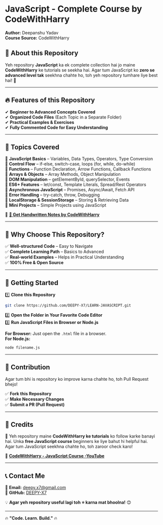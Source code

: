 
# JavaScript - Complete Course by CodeWithHarry  

**Author:** Deepanshu Yadav  
**Course Source:** CodeWithHarry  

## 📌 About this Repository  
Yeh repository **JavaScript** ka ek complete collection hai jo maine **CodeWithHarry** ke tutorials se seekha hai. Agar tum JavaScript ko **zero se advanced level tak** seekhna chahte ho, toh yeh repository tumhare liye best hai! 🚀  

---

## 🔥 Features of this Repository  
✔ **Beginner to Advanced Concepts Covered**  
✔ **Organized Code Files** (Each Topic in a Separate Folder)  
✔ **Practical Examples & Exercises**  
✔ **Fully Commented Code for Easy Understanding**  

---

## 📖 Topics Covered  

🔹 **JavaScript Basics** – Variables, Data Types, Operators, Type Conversion  
🔹 **Control Flow** – if-else, switch-case, loops (for, while, do-while)  
🔹 **Functions** – Function Declaration, Arrow Functions, Callback Functions  
🔹 **Arrays & Objects** – Array Methods, Object Manipulation  
🔹 **DOM Manipulation** – getElementById, querySelector, Events  
🔹 **ES6+ Features** – let/const, Template Literals, Spread/Rest Operators  
🔹 **Asynchronous JavaScript** – Promises, Async/Await, Fetch API  
🔹 **Error Handling** – try-catch, throw, Debugging  
🔹 **LocalStorage & SessionStorage** – Storing & Retrieving Data  
🔹 **Mini Projects** – Simple Projects using JavaScript  

📖 **[📜 Get Handwritten Notes by CodeWithHarry]([https://cwh-full-next-space.fra1.cdn.digitaloceanspaces.com/notes/JavaScript_Complete_Notes.pdf](https://cwh-full-next-space.fra1.cdn.digitaloceanspaces.com/notes/JS_Chapterwise_Notes.pdf))**  

---

## 🎯 Why Choose This Repository?  

✅ **Well-structured Code** – Easy to Navigate  
✅ **Complete Learning Path** – Basics to Advanced  
✅ **Real-world Examples** – Helps in Practical Understanding  
✅ **100% Free & Open Source**  

---

## 🚀 Getting Started  

1️⃣ **Clone this Repository**  
```bash
git clone https://github.com/DEEPY-X7/LEARN-JAVASCRIPT.git
```  
2️⃣ **Open the Folder in Your Favorite Code Editor**  
3️⃣ **Run JavaScript Files in Browser or Node.js**  

**For Browser:** Just open the `.html` file in a browser.  
**For Node.js:**  
```bash
node filename.js
```  

---

## 🤝 Contribution  

Agar tum bhi is repository ko improve karna chahte ho, toh Pull Request bhejo!  

✅ **Fork this Repository**  
✅ **Make Necessary Changes**  
✅ **Submit a PR (Pull Request)**  

---

## 🌟 Credits  
📌 Yeh repository maine **CodeWithHarry ke tutorials** ko follow karke banayi hai. Unka **free JavaScript course** beginners ke liye bahut hi helpful hai. Agar tum JavaScript seekhna chahte ho, toh zaroor check karo!  

🔗 **[CodeWithHarry - JavaScript Course -YouTube]([https://www.codewithharry.com/videos/javascript-tutorials-in-hindi-1/](https://youtube.com/playlist?list=PLu0W_9lII9ahR1blWXxgSlL4y9iQBnLpR&si=x1tBz0GGvpS1q6SL))**  

---

## 📞 Contact Me  

📧 **Email:** deepy.x7@gmail.com  
🔗 **GitHub:** [DEEPY-X7](https://github.com/DEEPY-X7)  

💡 **Agar yeh repository useful lagi toh ⭐ karna mat bhoolna!** 😊  

---

🔥 **"Code. Learn. Build."** 🔥  
```
